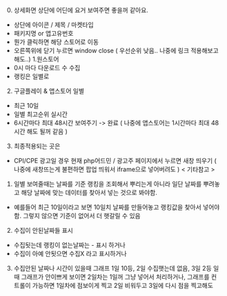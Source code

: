 0. 상세화면 상단에 어딘에 요거 보여주면 좋을꺼 같아요.
- 상단에 아이콘 / 제목 / 마켓타입
- 패키지명 or 앱고유번호
- 뭔가 클릭하면 해당 스토어로 이동
- 오른쪽위에 닫기 누르면 window close ( 우선순위 낮음.. 나중에 링크 적용해보고 해도..)
1.원스토어
- 0시 마다 다운로드 수 수집
- 랭킹은 일별로
2. 구글플레이 & 앱스토어
일별
- 최근 10일
- 일별 최고순위
실시간
- 6시간마다 최대 48시간 보여주기 -> 완료
( 나중에 앱스토어는 1시간마다 최대 48시간 해도 될꺼 같음 )
3. 최종적용되는 곳은
- CPI/CPE 광고일 경우 현재 php어드민 / 광고주 페이지에서 누르면 새창 띄우기 ( 나중에 새창뜨는게 불편하면 팝업 띄워서 iframe으로 넣어버려도 )
< 기타참고 >
1. 일별 보여줄때는 날짜를 기준
랭킹을 조회해서 뿌리는게 아니라 일단 날짜를 뿌려놓고 해당 날짜에 맞는 데이터를 찾아서 넣는 것으로 봐야함.
- 예를들어 최근 10일이라고 보면 10일치 날짜를 만들어놓고 랭킹값을 찾아서 넣어야 함. 그렇지 않으면 기준이 없어서 더 햇갈릴 수 있음
2. 수집이 안된날짜들 표시
- 수집됫는데 랭킹이 없는날짜는 - 표시 하거나
- 수집이 아예 안됫으면 수집X 라고 표시하거나
3. 수집안된 날짜나 시간이 있을때 그래프
1일 10등, 2일 수집햇는데 없음, 3일 2등 일때 그래프가 안이쁘게 보이면
2일차는 1일꺼 그냥 넣어서 처리하거나, 그래프를 컨트롤이 가능하면 1일차에 점보이게 찍고 2일 비워두고 3일에 다시 점을 찍고해도
